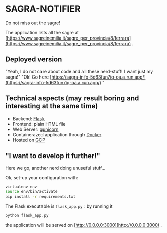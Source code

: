 # SAGRA-NOTIFIER
Do not miss out the sagre!

The application lists all the sagre at [https://www.sagreinemilia.it/sagre_per_provincia/8/ferrara](https://www.sagreinemilia.it/sagre_per_provincia/8/ferrara) .

## Deployed version
"Yeah, I do not care about code and all these nerd-stuff! I want just my sagra!"
"Ok! Go here [https://sagra-info-5d63fun7iq-oa.a.run.app/](https://sagra-info-5d63fun7iq-oa.a.run.app/) "

## Technical aspects (may result boring and interesting at the same time)
- Backend: [Flask](https://flask.palletsprojects.com/en/stable/)
- Frontend: plain HTML file
- Web Server: [gunicorn](https://gunicorn.org/)
- Containerazed application through [Docker](https://www.docker.com/)
- Hosted on [GCP](https://console.cloud.google.com/)

## "I want to develop it further!"
Here we go, another nerd doing unuseful stuff...

Ok, set-up your configuration with:
```bash
virtualenv env
source env/bin/activate
pip install -r requirements.txt
```

The Flask executable is `flask_app.py` : by running it
```bash
python flask_app.py
```
the application will be served on [http://0.0.0.0:3000](http://0.0.0.0:3000) .
